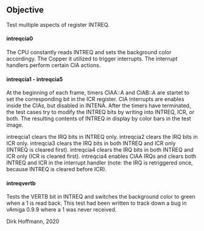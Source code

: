 ## Objective

Test multiple aspects of register INTREQ.

#### intreqcia0

The CPU constantly reads INTREQ and sets the background color accordingy. The Copper it utilized to trigger interrupts. The interrupt handlers perform certain CIA actions.

#### intreqcia1 - intreqcia5

At the beginning of each frame, timers CIAA::A and CIAB::A are startet to set the corresponding bit in the ICR register. CIA interrupts are enables inside the CIAs, but disabled in INTENA. After the timers have terminated, the test cases try to modify the INTREQ bits by writing into INTREQ, ICR, or both. The resulting contents of INTREQ in display by color bars in the test image. 

intreqcia1 clears the IRQ bits in INTREQ only. intreqcia2 clears the IRQ bits in ICR only. intreqcia3 clears the IRQ bits in both INTREQ and ICR only (INTREQ is cleared first). intreqcia4 clears the IRQ bits in both INTREQ and ICR only (ICR is cleared first). intreqcia4 enables CIAA IRQs and clears both INTREQ and ICR in the interrupt handler (note: the IRQ is retriggered once, because INTREQ is cleared before ICR).

#### intreqvertb

Tests the VERTB bit in INTREQ and switches the background color to green when a 1 is read back. This test had been written to track down a bug in vAmiga 0.9.9 where a 1 was never received. 


Dirk Hoffmann, 2020
